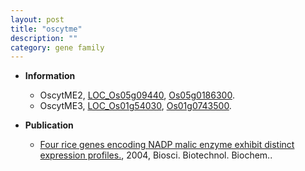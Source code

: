 ```yaml
---
layout: post
title: "oscytme"
description: ""
category: gene family
---
```


* **Information**  
    + OscytME2, [LOC_Os05g09440](http://rice.plantbiology.msu.edu/cgi-bin/ORF_infopage.cgi?orf=LOC_Os05g09440), [Os05g0186300](http://rapdb.dna.affrc.go.jp/viewer/gbrowse_details/irgsp1?name=Os05g0186300).
    + OscytME3, [LOC_Os01g54030](http://rice.plantbiology.msu.edu/cgi-bin/ORF_infopage.cgi?orf=LOC_Os01g54030), [Os01g0743500](http://rapdb.dna.affrc.go.jp/viewer/gbrowse_details/irgsp1?name=Os01g0743500).

* **Publication**  
    + [Four rice genes encoding NADP malic enzyme exhibit distinct expression profiles.](http://www.ncbi.nlm.nih.gov/pubmed?term=Four+rice+genes+encoding+NADP+malic+enzyme+exhibit+distinct+expression+profiles.%5BTitle%5D), 2004, Biosci. Biotechnol. Biochem..


